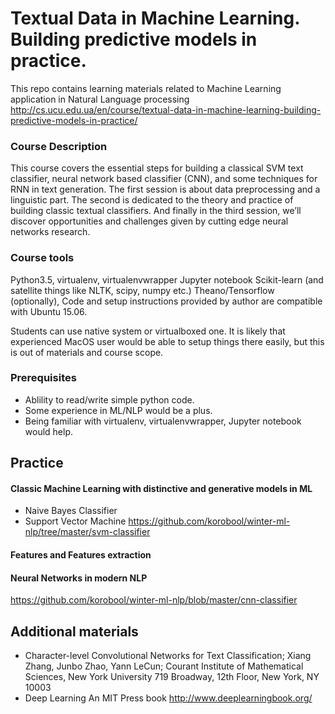 # Textual Data in Machine Learning. Building predictive models in practice.

This repo contains learning materials related to Machine Learning application in Natural Language processing
http://cs.ucu.edu.ua/en/course/textual-data-in-machine-learning-building-predictive-models-in-practice/

### Course Description
This course covers the essential steps for building a classical SVM text classifier, neural network based classifier (CNN), and some techniques for RNN in text generation. The first session is about data preprocessing and a linguistic part. The second is dedicated to the theory and practice of building classic textual classifiers. And finally in the third session, we’ll discover opportunities and challenges given by cutting edge neural networks research.

### Course tools
Python3.5, virtualenv, virtualenvwrapper Jupyter notebook Scikit-learn (and satellite things like NLTK, scipy, numpy etc.) Theano/Tensorflow (optionally), Code and setup instructions provided by author are compatible with Ubuntu 15.06.

Students can use native system or virtualboxed one. It is likely that experienced MacOS user would be able to setup things there easily, but this is out of materials and course scope.

### Prerequisites
* Ablility to read/write simple python code.
* Some experience in ML/NLP would be a plus.
* Being familiar with virtualenv, virtualenvwrapper, Jupyter notebook would help.

## Practice 
#### Classic Machine Learning with distinctive and generative models in ML
* Naive Bayes Classifier
* Support Vector Machine
  https://github.com/korobool/winter-ml-nlp/tree/master/svm-classifier

#### Features and Features extraction

#### Neural Networks in modern NLP
  https://github.com/korobool/winter-ml-nlp/blob/master/cnn-classifier

## Additional materials
* Character-level Convolutional Networks for Text Classification; Xiang Zhang, Junbo Zhao, Yann LeCun; Courant Institute of Mathematical Sciences, New York University 719 Broadway, 12th Floor, New York, NY 10003
* Deep Learning An MIT Press book http://www.deeplearningbook.org/
